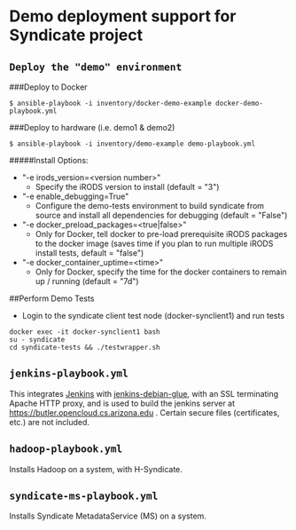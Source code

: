 # Demo deployment support for Syndicate project

## `Deploy the "demo" environment`

###Deploy to Docker

```
$ ansible-playbook -i inventory/docker-demo-example docker-demo-playbook.yml
```

###Deploy to hardware (i.e. demo1 & demo2)

```
$ ansible-playbook -i inventory/demo-example demo-playbook.yml
```

#####Install Options:

* "-e irods\_version=\<version number\>"
  - Specify the iRODS version to install (default = "3")
* "-e enable\_debugging=True"
  - Configure the demo-tests environment to build syndicate from source and install all dependencies for debugging (default = "False")
* "-e docker\_preload\_packages=\<true|false\>"
  - Only for Docker, tell docker to pre-load prerequisite iRODS packages to the docker image (saves time if you plan to run multiple iRODS install tests, default = "false")
* "-e docker\_container\_uptime=\<time\>"
  - Only for Docker, specify the time for the docker containers to remain up / running (default = "7d")

##Perform Demo Tests

* Login to the syndicate client test node (docker-synclient1) and run tests

```
docker exec -it docker-synclient1 bash
su - syndicate
cd syndicate-tests && ./testwrapper.sh
```

## `jenkins-playbook.yml`

This integrates [Jenkins](https://jenkins.io) with
[jenkins-debian-glue](http://jenkins-debian-glue.org/), with an SSL terminating
Apache HTTP proxy, and is used to build the jenkins server at
https://butler.opencloud.cs.arizona.edu . Certain secure files (certificates,
etc.) are not included.


## `hadoop-playbook.yml`

Installs Hadoop on a system, with H-Syndicate.

## `syndicate-ms-playbook.yml`

Installs Syndicate MetadataService (MS) on a system.
